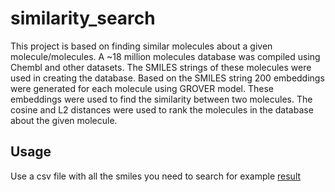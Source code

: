 # similarity_search

This project is based on finding similar molecules about a given molecule/molecules.
A ~18 million molecules database was compiled using Chembl and other datasets. The SMILES strings of these molecules were used in creating the database. Based on the SMILES string 200 embeddings were generated for each molecule using GROVER model.  These embeddings were used to find the similarity between two molecules. The cosine and L2 distances were used to rank the molecules in the database about the given molecule.   


## Usage
Use a csv file with all the smiles you need to search for example 
[result](https://github.com/samudithayati/similarity_search/blob/main/example.csv)
